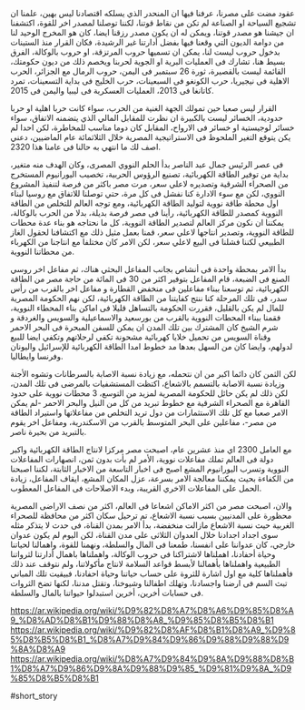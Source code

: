 عقود مضت على مصرنا، عرفنا فيها ان المنحدر الذي يسلكه اقتصادنا ليس بهين، علمنا ان تشجيع السياحة او الصناعة لم تكن من نقاط قوتنا، لكننا توصلنا لمصدر اخر للقوة، اكتشفنا ان جيشنا هو مصدر قوتنا، ويمكن له ان يكون مصدر رزقنا ايضا، كان هو المخرج الوحيد لنا من دوامة الديون التي وقعنا فيها بفضل أدارتنا غير الرشيدة، فكان القرار منذ الستينات بدخول حروب ليست لنا، يمكن ان تسميها حروب المرتزقة، او حروب بالوكالة، الفرق بسيط هنا، تشارك فى العمليات البرية او الجوية لحربنا ويخصم ذلك من ديون حكومتك، القائمة ليست بالقصيرة، ثورة 26 سبتمبر فى اليمن، حروب الرمال مع الجزائر، الحرب الاهلية فى نيجيريا، حرب الكونغو فى السبعينات، حرب الخليج فى بداية التسعينات، تمرد كاتانغا فى 2013، العمليات العسكرية فى ليبيا واليمن فى 2015.

القرار ليس صعبا حين تمولك الجهة الغنية من الحرب، سواء كانت حربا اهلية او حربا حدودية، الخسائر ليست بالكبيرة ان نظرت للمقابل المالي الذي يتضمنه الاتفاق، سواء خسائر لوجيستية او خسائر فى الارواح، المقابل كان دوما مناسب للمخاطرة، لكن احدا لم يكن يتوقع التغير الملحوظ فى الاستراتيجية المصرية خلال الثلاثمائة عام الماضيين، دعني اصف لك ما انتهي به حالنا فى عامنا هذا 2320.

فى عصر الرئيس جمال عبد الناصر بدأ الحلم النووي المصرى، وكان الهدف منه متغير، بداية من توفير الطاقة الكهربائية، تصنيع الرؤوس الحربية، تخصيب اليورانيوم المستخرج من الصحراء الشرقية وتصديره لاعلي سعر، مرت مصر باكثر من فرصة لتنفيذ المشروع النووي، لكن مع سوء الادارة كنا نفشل فى كل مرة، حتي توصلنا للاتفاق مع روسيا لبناء اول محطة طاقة نووية لتوليد الطاقة الكهربائية، ومع توجه العالم للتخلص من الطاقة النووية كمصدر للطاقة الكهربائية، رأينا فى مصر فرصة بديلة، بدلا من الحرب بالوكالة، يمكننا ان نكون مركز العالم لتصدير الطاقة النووية، كل ما نحتاجه هو بناء عدة محطات للطاقة النووية، وتصدير انتاجها لاعلي سعر، قمنا بعمل مثيل ذلك مع اكتشافنا لحقول الغاز الطبيعي لكننا فشلنا فى البيع لاعلي سعر، لكن الامر كان مختلفا مع انتاجنا من الكهرباء من محطاتنا النووية.

بدأ الامر بمحطة واحدة فى أنشاص بجانب المفاعل البحثي هناك، ثم مفاعل اخر روسي الصنع فى الضبعة، قام المفاعل بتوفير اكثر من 30 فى المائة من حاجة مصر من الطاقة الكهربائية، ثم توسعنا ببناء مفاعلين فى منخفض القطارة و مفاعل اخر بالقرب من رأس سدر، فى تلك المرحلة كنا ننتج كفايتنا من الطاقة الكهربائية، لكن نهم الحكومة المصرية للمال لم يكن بالقليل، فقررت الحكومة بالتساهل قليلا فى اماكن بناء المحطاء النووية، فقمنا ببناء المحطات النووية بالقرب من بورسعيد والاسماعيلية والسويس والغردقة و شرم الشيخ كان المشترك بين تلك المدن ان يمكن للسفن المبحرة فى البحر الاحمر وقناة السويس من تحميل خلايا كهربائية مشحونة تكفي لرحلاتهم وتكفي ايضا للبيع لدولهم، وايضا كان من السهل بعدها مد خطوط امدا الطاقة الكهربائية للإسرائيل واليونان وفرنسا وايطاليا.

لكن الثمن كان دائما اكبر من ان نتحمله، مع زيادة نسبة الاصابة بالسرطانات وتشوه الأجنة وزيادة نسبة الاصابة بالتسمم بالاشعاع، اكتظت المستشفيات بالمرضى فى تلك المدن، لكن ذلك لم يكن حائل للحكومة المصرية لمزيد من التوسع، 3 محطات نووية على حدود القاهرة مع الصحراء الشرقية مع خطوط تبريد من كل من النيل والبحر الاحمر -لم يمكن الامر صعبا مع كل تلك الاستثمارات من دول تريد التخلص من مفاعلاتها واستيراد الطاقة من مصر-، مفاعلين على البحر المتوسط بالقرب من الاسكندرية، ومفاعل اخر يقوم بالتبريد من بحيرة ناصر.

مع العامل 2300 اي منذ عشرين عام، اصبحت مصر مركزا لانتاج الطاقة الكهربائية واكبر دولة فى العالم تملك مفاعلات نووية، الأمر لم بأت بدون ثمن، انصهارات المفاعلات النووية وتسرب اليورانيوم المشع اصبح فى اخبار التاسعة من الاخبار الثابتة، لكننا اصبحنا من الكفاءة بحيث يمكننا معالجة الامر بسرعة، عزل المكان المشع، ايقاف المفاعل، زيادة الحمل على المفاعلات الاخري القريبة، وبدء الاصلاحات فى المفاعل المعطوب.

والان، اصبحت مصر من اكثر الاماكن اشعاعا فى العالم، اكثر من نصف الاراضى المصرية محظورة على المدنيين بسبب نسبة الاشعاع، تم ترحيل سكان اكثر من محافظة للصحراء الغربية حيث نسبة الاشعاع مازالت منخفضة، بدأ الامر بمدن القناة، فى حدث لا يتذكر مثله سوى اجداد اجدادنا خلال العدوان الثلاثى على مدن القناة، لكن اليوم لم يكون عدوان خارجي، كان عدواننا على انفسنا، طمعنا فى المال والسلطة، ونهمنا للقوة، واهمالنا لحياتنا وحياة أحفادنا، اهملناها لاشتراكنا فى حروب الوكالة، واهملناها باهمال أدارتنا لثرواتنا الطبيعية واهملناها بأهمالنا لأبسط قواعد السلامة لانتاج مأكولاتنا، ولم نتوقف عند ذلك فأهملناها كلية مع اول اشارة للثروة على حساب حياتنا وحياة احفادنا، فبيقيت تلك المباني تبث السم فى ارضنا واجسادنا، وتهلك اطفالنا وشيوخنا، وتقتل مدننا، لكنها تضخ الثروات فى حسابات أخرين، أخرين استبدلوا حيواتنا بالمال والسلطة.

<https://ar.wikipedia.org/wiki/%D9%82%D8%A7%D8%A6%D9%85%D8%A9_%D8%AD%D8%B1%D9%88%D8%A8_%D9%85%D8%B5%D8%B1> <https://ar.wikipedia.org/wiki/%D9%82%D8%AF%D8%B1%D8%A9_%D9%85%D8%B5%D8%B1_%D8%A7%D9%84%D9%86%D9%88%D9%88%D9%8A%D8%A9> <https://ar.wikipedia.org/wiki/%D8%A7%D9%84%D9%8A%D9%88%D8%B1%D8%A7%D9%86%D9%8A%D9%88%D9%85_%D9%81%D9%8A_%D9%85%D8%B5%D8%B1>

#short_story
